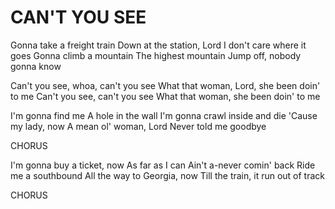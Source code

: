 # CAN'T YOU SEE

Gonna take a freight train
Down at the station, Lord
I don't care where it goes
Gonna climb a mountain
The highest mountain
Jump off, nobody gonna know

Can't you see, whoa, can't you see
What that woman, Lord, she been doin' to me
Can't you see, can't you see
What that woman, she been doin' to me

I'm gonna find me
A hole in the wall
I'm gonna crawl inside and die
'Cause my lady, now
A mean ol' woman, Lord
Never told me goodbye

CHORUS

I'm gonna buy a ticket, now
As far as I can
Ain't a-never comin' back
Ride me a southbound
All the way to Georgia, now
Till the train, it run out of track

CHORUS